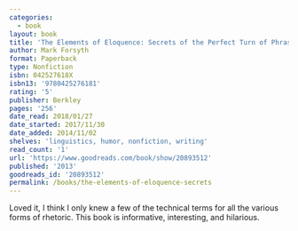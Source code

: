 ```yaml
---
categories:
  - book
layout: book
title: 'The Elements of Eloquence: Secrets of the Perfect Turn of Phrase'
author: Mark Forsyth
format: Paperback
type: Nonfiction
isbn: 042527618X
isbn13: '9780425276181'
rating: '5'
publisher: Berkley
pages: '256'
date_read: 2018/01/27
date_started: 2017/11/30
date_added: 2014/11/02
shelves: 'linguistics, humor, nonfiction, writing'
read_count: '1'
url: 'https://www.goodreads.com/book/show/20893512'
published: '2013'
goodreads_id: '20893512'
permalink: /books/the-elements-of-eloquence-secrets
---
```


Loved it, I think I only knew a few of the technical terms for all the various forms of rhetoric. This book is informative, interesting, and hilarious.
